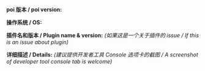 **poi 版本 / poi version:**

**操作系统 / OS:**

**插件名和版本 / Plugin name & version:**
*(如果这是一个关于插件的 issue / If this is an issue about plugin)*

**详细描述 / Details:**
*(建议提供开发者工具 Console 选项卡的截图 / A screenshot of developer tool console tab is welcome)*

